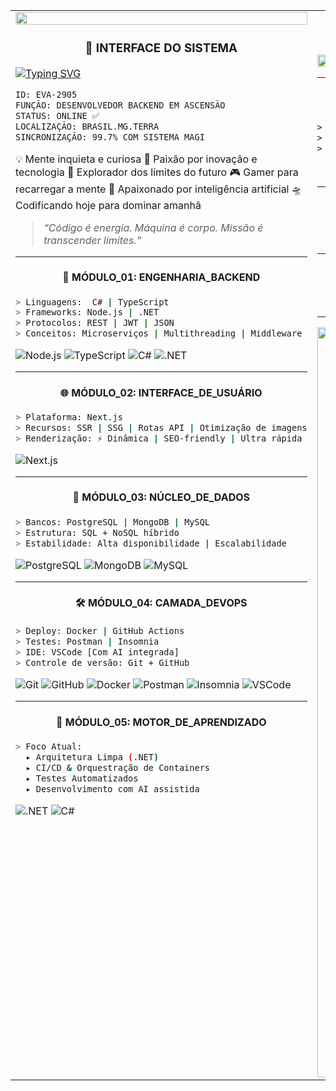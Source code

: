 <table>
  <tr>
    <td width="50%" valign="top">

  <img src="https://i.pinimg.com/originals/7a/59/86/7a5986f10276d8cd3e666e364724054a.gif" width="100%"/>


<!-- 🧠 SYSTEM INTERFACE - NEON_GENESIS_CYBERDEV vEVA.2099 -->

<h3 align="center">🧠 INTERFACE DO SISTEMA</h3>

[![Typing SVG](https://readme-typing-svg.herokuapp.com/?color=FF00FF\&size=30\&center=true\&vCenter=true\&width=500\&lines=INICIANDO+ANTÔNIO+MARCOS...;Sincronizando+Protocolo+MAGI...;Conectando+à+Matriz+Neo+Tokyo+🚀)](https://git.io/typing-svg)

```txt
ID: EVA-2905
FUNÇÃO: DESENVOLVEDOR BACKEND EM ASCENSÃO
STATUS: ONLINE ✅
LOCALIZAÇÃO: BRASIL.MG.TERRA
SINCRONIZAÇÃO: 99.7% COM SISTEMA MAGI
```

💡 Mente inquieta e curiosa
🧠 Paixão por inovação e tecnologia
🌌 Explorador dos limites do futuro
🎮 Gamer para recarregar a mente
🤖 Apaixonado por inteligência artificial
🛸 Codificando hoje para dominar amanhã

> *“Código é energia. Máquina é corpo. Missão é transcender limites.”*
---

<h4 align="center">🔧 MÓDULO_01: ENGENHARIA_BACKEND</h4>

```bash
> Linguagens:  C# | TypeScript
> Frameworks: Node.js | .NET
> Protocolos: REST | JWT | JSON
> Conceitos: Microserviços | Multithreading | Middleware
```

![Node.js](https://img.shields.io/badge/Node.js-00FFAA?style=for-the-badge\&logo=node.js\&logoColor=black)
![TypeScript](https://img.shields.io/badge/TypeScript-FF00FF?style=for-the-badge\&logo=typescript\&logoColor=black)
![C#](https://img.shields.io/badge/C%23-00FFFF?style=for-the-badge\&logo=c-sharp\&logoColor=black)
![.NET](https://img.shields.io/badge/.NET-FF0099?style=for-the-badge\&logo=dotnet\&logoColor=black)

---

<h4 align="center">🌐 MÓDULO_02: INTERFACE_DE_USUÁRIO</h4>

```bash
> Plataforma: Next.js
> Recursos: SSR | SSG | Rotas API | Otimização de imagens
> Renderização: ⚡ Dinâmica | SEO-friendly | Ultra rápida
```

![Next.js](https://img.shields.io/badge/NEXT.JS-000000?style=for-the-badge\&logo=next.js\&logoColor=FF00FF)

---

<h4 align="center">🧠 MÓDULO_03: NÚCLEO_DE_DADOS</h4>

```bash
> Bancos: PostgreSQL | MongoDB | MySQL
> Estrutura: SQL + NoSQL híbrido
> Estabilidade: Alta disponibilidade | Escalabilidade
```

![PostgreSQL](https://img.shields.io/badge/PostgreSQL-00FFCC?style=for-the-badge\&logo=postgresql\&logoColor=black)
![MongoDB](https://img.shields.io/badge/MongoDB-00FF66?style=for-the-badge\&logo=mongodb\&logoColor=black)
![MySQL](https://img.shields.io/badge/MySQL-FF00AA?style=for-the-badge\&logo=mysql\&logoColor=black)

---

<h4 align="center">🛠 MÓDULO_04: CAMADA_DEVOPS</h4>

```bash
> Deploy: Docker | GitHub Actions
> Testes: Postman | Insomnia
> IDE: VSCode [Com AI integrada]
> Controle de versão: Git + GitHub
```

![Git](https://img.shields.io/badge/GIT-FF3300?style=for-the-badge\&logo=git\&logoColor=black)
![GitHub](https://img.shields.io/badge/GitHub-000000?style=for-the-badge\&logo=github\&logoColor=FF00FF)
![Docker](https://img.shields.io/badge/Docker-00FFFF?style=for-the-badge\&logo=docker\&logoColor=black)
![Postman](https://img.shields.io/badge/Postman-FF6600?style=for-the-badge\&logo=postman\&logoColor=black)
![Insomnia](https://img.shields.io/badge/Insomnia-9900FF?style=for-the-badge\&logo=insomnia\&logoColor=black)
![VSCode](https://img.shields.io/badge/VSCode-00FFCC?style=for-the-badge\&logo=visual-studio-code\&logoColor=black)

---

<h4 align="center">🚧 MÓDULO_05: MOTOR_DE_APRENDIZADO</h4>

```bash
> Foco Atual:
  ▸ Arquitetura Limpa (.NET)
  ▸ CI/CD & Orquestração de Containers
  ▸ Testes Automatizados
  ▸ Desenvolvimento com AI assistida
```

![.NET](https://img.shields.io/badge/.NET-FF0099?style=for-the-badge\&logo=.net\&logoColor=black)
![C#](https://img.shields.io/badge/C%23-00FFAA?style=for-the-badge\&logo=c-sharp\&logoColor=black)

</td>

<td width="50%" valign="top">

<h3 align="center">🦾 PAINEL MECH</h3>

<div align="center">
  <img src="https://i.pinimg.com/originals/6e/3c/3e/6e3c3e3e3c3e3e3c3e3e3c3e3e3c3e.gif" width="100%"/>
</div>

---

<h4 align="center">⚡ MODO SISTEMA: CYBER-EVA</h4>

```txt
> TODOS OS SISTEMAS FUNCIONANDO ✅
> Aguardando próxima missão...
> COMANDO: "CONSTRUA O FUTURO"
```

> *“O desenvolvedor do amanhã não escreve só código — ele cria destinos.”*
> — **Antônio Marcos**

---

<h4 align="center">📈 ATIVIDADE NO GITHUB</h4>

<p align="center">
  <img src="https://github-readme-stats.vercel.app/api?username=antoniomrrds&show_icons=true&theme=tokyonight" />
  <img src="https://github-readme-streak-stats.herokuapp.com/?user=antoniomrrds&theme=tokyonight" />
</p>

---

<h4 align="center">📡 COMUNICAÇÃO ENCRIPTADA</h4>

<div align="center">

[![LinkedIn](https://img.shields.io/badge/LinkedIn-00FFFF?style=for-the-badge\&logo=linkedin\&logoColor=black)](https://www.linkedin.com/in/antônio-marcosrrds)
[![Gmail](https://img.shields.io/badge/Gmail-FF0033?style=for-the-badge\&logo=gmail\&logoColor=black)](mailto:antoniomarcos.amrrds@gmail.com)
[![Instagram](https://img.shields.io/badge/Instagram-FF00FF?style=for-the-badge\&logo=instagram\&logoColor=black)](https://www.instagram.com/antoniomarcosrrds)

</div>

---

<div align="center">
<img width="857" height="1200" alt="image" src="https://github.com/user-attachments/assets/8f511f64-b6af-461c-8939-f1c60237b1bf" />

</div>

</td>
</tr>
</table>
